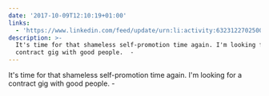 ```yaml
---
date: '2017-10-09T12:10:19+01:00'
links:
  - 'https://www.linkedin.com/feed/update/urn:li:activity:6323122702500659201/'
description: >-
  It's time for that shameless self-promotion time again. I'm looking for a
  contract gig with good people.  -
---
```

It's time for that shameless self-promotion time again. I'm looking for a contract gig with good people.  - 
